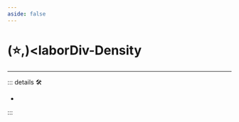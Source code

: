 ```yaml
---
aside: false
---
```

# (⭐,)<laborDiv</labor>-Density

---

<!-- =================================================== -->
<!-- =================================================== -->
<!-- =================================================== -->
<!-- =================================================== -->
<!-- =================================================== -->
::: details 🛠

-

:::
